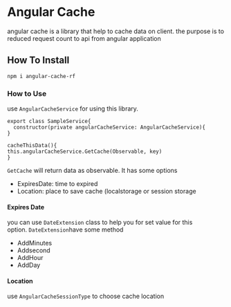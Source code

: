 # Angular Cache

angular cache is a library that help to cache data on client. the purpose is to reduced request count to api from angular application

## How To Install

    npm i angular-cache-rf

### How to Use

use `AngularCacheService` for using this library.

    export class SampleService{
      constructor(private angularCacheService: AngularCacheService){
    }

    cacheThisData(){
    this.angularCacheService.GetCache(Observable, key)
    }

`GetCache` will return data as observable. It has some options

*   ExpiresDate: time to expired
*   Location: place to save cache (localstorage or session storage

#### Expires Date

you can use `DateExtension` class to help you for set value for this option. `DateExtension`have some method

*   AddMinutes
*   Addsecond
*   AddHour
*   AddDay

#### Location

use `AngularCacheSessionType` to choose cache location